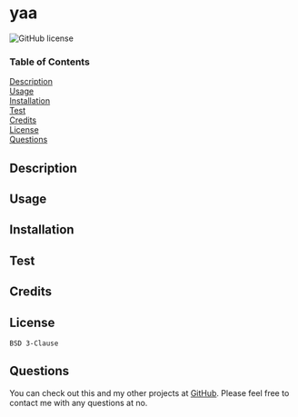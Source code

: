 
  # yaa
![GitHub license](https://img.shields.io/badge/License-BSD%203--Clause-blue.svg)

  ### Table of Contents
  [Description](#description)<br>
  [Usage](#usage)<br>
  [Installation](#installation)<br>
  [Test](#test)<br>
  [Credits](#credits)<br>
  [License](#license)<br>
  [Questions](#questions)<br>

  ## Description
    

  ## Usage
    

  ## Installation
    

  ## Test
    

  ## Credits
    

  ## License 
    BSD 3-Clause

  ## Questions
You can check out this and my other projects at [GitHub](https://github.com/traveye). Please feel free to contact me with any questions at no.
    